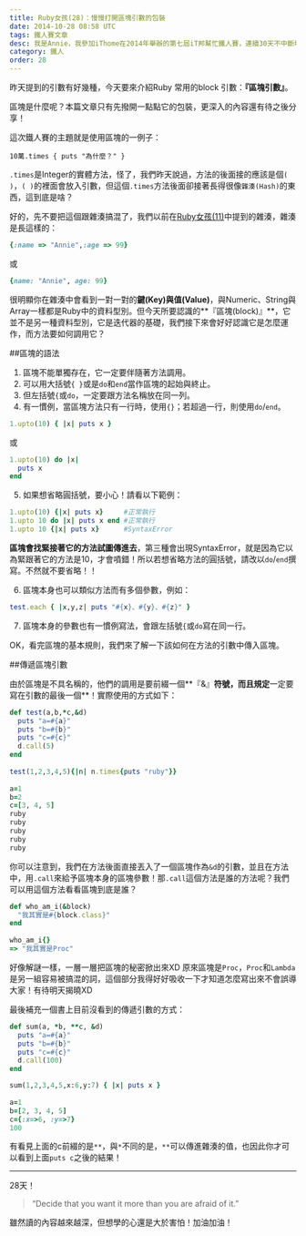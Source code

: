 ```yaml
---
title: Ruby女孩(28)：慢慢打開區塊引數的包裝
date: 2014-10-28 08:58 UTC
tags: 鐵人賽文章
desc: 我是Annie，我參加iThome在2014年舉辦的第七屆iT邦幫忙鐵人賽，連續30天不中斷地記錄自己學習Ruby的歷程，這一系列30篇文章，推薦給跟我一樣初學Ruby約半年的朋友參考。
category: 鐵人
order: 28
---
```


昨天提到的引數有好幾種，今天要來介紹Ruby 常用的block 引數：**『區塊引數』**。

區塊是什麼呢？本篇文章只有先撥開一點點它的包裝，更深入的內容還有待之後分享！

這次鐵人賽的主題就是使用區塊的一例子：

`10萬.times { puts "為什麼？" }`

`.times`是Integer的實體方法，怪了，我們昨天說過，方法的後面接的應該是個`( )`，`( )`的裡面會放入引數，但這個`.times`方法後面卻接著長得很像`雜湊(Hash)`的東西，這到底是啥？

好的，先不要把這個跟雜湊搞混了，我們以前在[Ruby女孩(11)](/ironman/2014-10-11-ruby-girl-11-ruby-hash-intro.html)中提到的雜湊，雜湊是長這樣的：

~~~ruby
{:name => "Annie",:age => 99}  
~~~

或

~~~ruby
{name: "Annie", age: 99}  
~~~

很明顯你在雜湊中會看到一對一對的**鍵(Key)**與**值(Value)**，與Numeric、String與Array一樣都是Ruby中的資料型別。但今天所要認識的**『區塊(block)』**，它並不是另一種資料型別，它是迭代器的基礎，我們接下來會好好認識它是怎麼運作，而方法要如何調用它？

##區塊的語法

1. 區塊不能單獨存在，它一定要伴隨著方法調用。
2. 可以用大括號`{ }`或是`do`和`end`當作區塊的起始與終止。
3. 但左括號`{`或`do`，一定要跟方法名稱放在同一列。
4. 有一慣例，當區塊方法只有一行時，使用`{}`；若超過一行，則使用`do`/`end`。

~~~ruby
1.upto(10) { |x| puts x }  
~~~

或

~~~ruby
1.upto(10) do |x|  
  puts x  
end  
~~~

5. 如果想省略圓括號，要小心！請看以下範例：

~~~ruby
1.upto(10) {|x| puts x}     #正常執行  
1.upto 10 do |x| puts x end #正常執行  
1.upto 10 {|x| puts x}      #SyntaxError  
~~~

**區塊會找緊接著它的方法試圖傳進去**，第三種會出現SyntaxError，就是因為它以為緊跟著它的方法是10，才會噴錯！所以若想省略方法的圓括號，請改以`do`/`end`撰寫。不然就不要省略！！

6. 區塊本身也可以類似方法而有多個參數，例如：

~~~ruby
test.each { |x,y,z| puts "#{x}、#{y}、#{z}" }  
~~~

7. 區塊本身的參數也有一慣例寫法，會跟左括號`{`或`do`寫在同一行。

OK，看完區塊的基本規則，我們來了解一下該如何在方法的引數中傳入區塊。

##傳遞區塊引數

由於區塊是不具名稱的，他們的調用是要前綴一個**『&』**符號，而且規定**一定要寫在引數的最後一個**！實際使用的方式如下：

~~~ruby
def test(a,b,*c,&d)  
  puts "a=#{a}"  
  puts "b=#{b}"  
  puts "c=#{c}"  
  d.call(5)  
end  
  
test(1,2,3,4,5){|n| n.times{puts "ruby"}}  
  
a=1  
b=2  
c=[3, 4, 5]  
ruby  
ruby  
ruby  
ruby  
ruby  
~~~

你可以注意到，我們在方法後面直接丟入了一個區塊作為`&d`的引數，並且在方法中，用`.call`來給予區塊本身的區塊參數！那`.call`這個方法是誰的方法呢？我們可以用這個方法看看區塊到底是誰？

~~~ruby
def who_am_i(&block)  
  "我其實是#{block.class}"  
end  
  
who_am_i{}  
=> "我其實是Proc"  
~~~

好像解謎一樣，一層一層把區塊的秘密掀出來XD 原來區塊是`Proc`，`Proc`和`Lambda`是另一組容易被搞混的詞，這個部分我得好好吸收一下才知道怎麼寫出來不會誤導大家！有待明天揭曉XD

最後補充一個書上目前沒看到的傳遞引數的方式：

~~~ruby
def sum(a, *b, **c, &d)  
  puts "a=#{a}"  
  puts "b=#{b}"  
  puts "c=#{c}"  
  d.call(100)  
end  

sum(1,2,3,4,5,x:6,y:7) { |x| puts x }  
  
a=1  
b=[2, 3, 4, 5]  
c={:x=>6, :y=>7}  
100  
~~~

有看見上面的c前綴的是`**`，與`*`不同的是，`**`可以傳進雜湊的值，也因此你才可以看到上面`puts c`之後的結果！

---

28天！

> “Decide that you want it more than you are afraid of it.”

雖然讀的內容越來越深，但想學的心還是大於害怕！加油加油！
